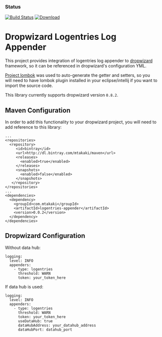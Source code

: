 ### Status
[![Build Status](https://travis-ci.org/mtakaki/dropwizard-logentries-appender.svg?branch=master)](https://travis-ci.org/mtakaki/dropwizard-logentries-appender)
[ ![Download](https://api.bintray.com/packages/mtakaki/maven/logentries-appender/images/download.svg) ](https://bintray.com/mtakaki/maven/logentries-appender/_latestVersion)

# Dropwizard Logentries Log Appender
This project provides integration of logentries log appender to [dropwizard](http://www.dropwizard.io/) framework, so it can be referenced in dropwizard's configuration YML.

[Project lombok](https://projectlombok.org/) was used to auto-generate the getter and setters, so you will need to have lombok plugin installed in your eclipse/intellij if you want to import the source code.

This library currently supports dropwizard version `0.8.2`.

## Maven Configuration
In order to add this functionality to your dropwizard project, you will need to add reference to this library:

```
...
<repositories>
  <repository>
     <id>bintray</id>
     <url>http://dl.bintray.com/mtakaki/maven</url>
     <releases>
       <enabled>true</enabled>
     </releases>
     <snapshots>
       <enabled>false</enabled>
     </snapshots>
   </repository>
</repositories>
...
<dependencies>
  <dependency>
    <groupId>com.mtakaki</groupId>
    <artifactId>logentries-appender</artifactId>
    <version>0.0.2</version>
  </dependency>
</dependencies>
```

## Dropwizard Configuration
Without data hub:

```
logging:
  level: INFO
  appenders:
    - type: logentries
      threshold: WARN
      token: your_token_here
```

If data hub is used:

```
logging:
  level: INFO
  appenders:
    - type: logentries
      threshold: WARN
      token: your_token_here
      useDataHub: true
      dataHubAddress: your_datahub_address
      dataHubPort: datahub_port
```
